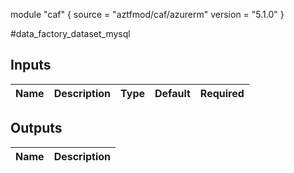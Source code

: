 module "caf" {
  source  = "aztfmod/caf/azurerm"
  version = "5.1.0"
}

#data_factory_dataset_mysql

## Inputs
| Name | Description | Type | Default | Required |
|------|-------------|------|---------|:--------:|



## Outputs
| Name | Description |
|------|-------------|
